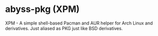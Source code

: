# abyss-pkg (XPM)
XPM - A simple shell-based Pacman and AUR helper for Arch Linux and derivatives. Just aliased as PKG just like BSD derivatives. 
